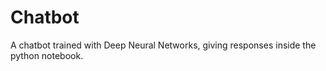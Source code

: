 # Chatbot
A chatbot trained with Deep Neural Networks, giving responses inside the python notebook.
